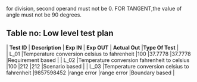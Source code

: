 for division, second operand must not be 0.
FOR TANGENT,the value of angle must not be 90 degrees.
## Table no: Low level test plan

| **Test ID** | **Description**                                              | **Exp IN** | **Exp OUT** | **Actual Out** |**Type Of Test**  |    
|  L_01       |Temperature conversion celsius to fahrenheit                  |100         |37.7778      |37.7778         |Requirement based |
|  L_02       |Temperature conversion fahrenheit to celsius                  |100         |212          |212             |Scenario based    |
|  L_03       |Temperature conversion celsius to fahrenheit                  |9857598452  |range error  |range error     |Boundary based    |
